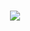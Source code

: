 ###

<p align="center">
  <img src="[https://capsule-render.vercel.app/api?text=Hi Everyone!&animation=fadeIn&type=waving&color=gradient&height=100](https://capsule-render.vercel.app/api?text=Hi%20Everyone!&animation=fadeIn&type=waving&color=gradient&height=100)"/>
</p>
<!--
**GiadaMargarone/GiadaMargarone** is a ✨ _special_ ✨ repository because its `README.md` (this file) appears on your GitHub profile.

Here are some ideas to get you started:

- 🔭 I’m currently working on ...
- 🌱 I’m currently learning ...
- 👯 I’m looking to collaborate on ...
- 🤔 I’m looking for help with ...
- 💬 Ask me about ...
- 📫 How to reach me: ...
- 😄 Pronouns: ...
- ⚡ Fun fact: ...
-->
